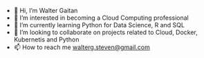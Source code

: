 - 👋 Hi, I’m Walter Gaitan
- 👀 I’m interested in becoming a Cloud Computing professional
- 🌱 I’m currently learning Python for Data Science, R and SQL
- 💞️ I’m looking to collaborate on projects related to Cloud, Docker, Kubernetis and Python
- 📫 How to reach me walterg.steven@gmail.com

<!---
Derfel-tech/Derfel-tech is a ✨ special ✨ repository because its `README.md` (this file) appears on your GitHub profile.
You can click the Preview link to take a look at your changes.
--->
